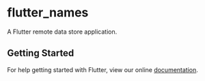 # flutter_names

A Flutter remote data store application.

## Getting Started

For help getting started with Flutter, view our online
[documentation](https://flutter.io/).
